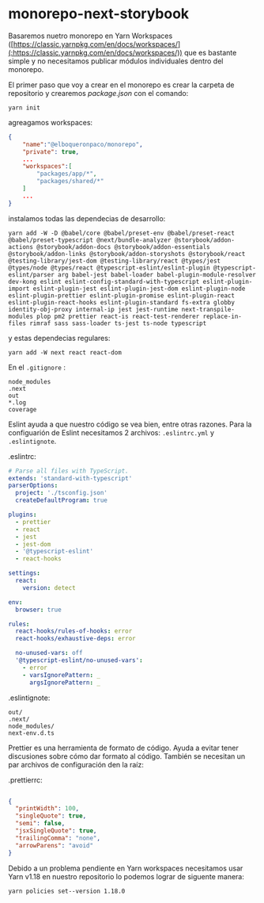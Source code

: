# monorepo-next-storybook

Basaremos nuetro monorepo en Yarn Workspaces ([https://classic.yarnpkg.com/en/docs/workspaces/](:https://classic.yarnpkg.com/en/docs/workspaces/)) que es bastante simple y no necesitamos publicar módulos individuales dentro del monorepo.

El primer paso que voy a crear en el monorepo es crear la carpeta de repositorio y crearemos _package.json_ con el comando:

```properties
yarn init
```

agreagamos workspaces:

```json
{
    "name":"@elboqueronpaco/monorepo",
    "private": true,
    ...
    "workspaces":[
        "packages/app/*",
        "packages/shared/*"
    ]
    ...
}
```

instalamos todas las dependecias de desarrollo:

```properties
yarn add -W -D @babel/core @babel/preset-env @babel/preset-react @babel/preset-typescript @next/bundle-analyzer @storybook/addon-actions @storybook/addon-docs @storybook/addon-essentials @storybook/addon-links @storybook/addon-storyshots @storybook/react @testing-library/jest-dom @testing-library/react @types/jest @types/node @types/react @typescript-eslint/eslint-plugin @typescript-eslint/parser arg babel-jest babel-loader babel-plugin-module-resolver dev-kong eslint eslint-config-standard-with-typescript eslint-plugin-import eslint-plugin-jest eslint-plugin-jest-dom eslint-plugin-node eslint-plugin-prettier eslint-plugin-promise eslint-plugin-react eslint-plugin-react-hooks eslint-plugin-standard fs-extra globby identity-obj-proxy internal-ip jest jest-runtime next-transpile-modules plop pm2 prettier react-is react-test-renderer replace-in-files rimraf sass sass-loader ts-jest ts-node typescript
```

y estas dependecias regulares:

```properties
yarn add -W next react react-dom
```

En el ``.gitignore`` :

```
node_modules
.next
out 
*.log
coverage
```

Eslint ayuda a que nuestro código se vea bien, entre otras razones. Para la configuarión de Eslint necesitamos 2 archivos: ``.eslintrc.yml`` y ``.eslintignote``.

.eslintrc: 

```yml
# Parse all files with TypeScript.
extends: 'standard-with-typescript'
parserOptions:
  project: './tsconfig.json'
  createDefaultProgram: true

plugins:
  - prettier
  - react
  - jest
  - jest-dom
  - '@typescript-eslint'
  - react-hooks

settings:
  react:
    version: detect

env:
  browser: true

rules:
  react-hooks/rules-of-hooks: error
  react-hooks/exhaustive-deps: error

  no-unused-vars: off
  '@typescript-eslint/no-unused-vars':
    - error
    - varsIgnorePattern: _
      argsIgnorePattern: _
```

.eslintignote: 

```
out/
.next/
node_modules/
next-env.d.ts
```

Prettier es una herramienta de formato de código. Ayuda a evitar tener discusiones sobre cómo dar formato al código. También se necesitan un par archivos de configuración den la raíz:

.prettierrc:

```json

{
  "printWidth": 100,
  "singleQuote": true,
  "semi": false,
  "jsxSingleQuote": true,
  "trailingComma": "none",
  "arrowParens": "avoid"
}
```

Debido a un problema pendiente en Yarn workspaces necesitamos usar Yarn v1.18 en nuestro repositorio lo podemos lograr de siguente manera:

```properties
yarn policies set--version 1.18.0
```